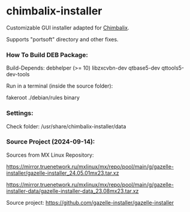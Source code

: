 chimbalix-installer
============

Customizable GUI installer adapted for [Chimbalix](https://github.com/Shedou/Chimbalix).

Supports "portsoft" directory and other fixes.

### How To Build DEB Package:
Build-Depends: debhelper (>= 10) libzxcvbn-dev qtbase5-dev qttools5-dev-tools

Run in a terminal (inside the source folder):

fakeroot ./debian/rules binary

### Settings:
Check folder: /usr/share/chimbalix-installer/data

### Source Project (2024-09-14):

Sources from MX Linux Repository:

https://mirror.truenetwork.ru/mxlinux/mx/repo/pool/main/g/gazelle-installer/gazelle-installer_24.05.01mx23.tar.xz

https://mirror.truenetwork.ru/mxlinux/mx/repo/pool/main/g/gazelle-installer-data/gazelle-installer-data_23.08mx23.tar.xz

Source project:
https://github.com/gazelle-installer/gazelle-installer
